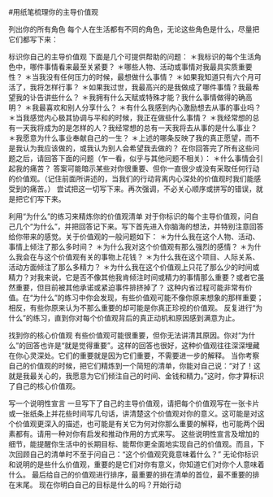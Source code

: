 #用纸笔梳理你的主导价值观

列出你的所有角色 每个人在生活都有不同的角色，无论这些角色是什么，尽量把它们都写下来：

标识你自己的主导价值观 下面是几个可提供帮助的问题： ＊我标识的每个生活角色中，哪件事情看来最至关紧要？ ＊哪些人物、活动或事情对我最具实质重要性？ ＊当我没有任何压力的时候，最想做什么事情？ ＊如果我知道只有六个月可活了，我将怎样行事？ ＊如果我过世，我最高兴的是我做成了哪件事情？我最希望我的讣告讲些什么？ ＊我拥有什么天赋或特殊才能？我什么事情做得的确高明？ ＊我最喜欢和别人分享什么？ ＊有什么我感到内心激励想去从事的事业吗？ ＊当我感觉内心极其协调与平和的时候，我正在做些什么事情？ ＊我经常想的总有一天我将成为的是怎样的人？我经常想的总有一天我将去从事的是什么事业？ ＊我愿意为什么事业奉献自己的一生？ ＊上述的哪条反映了我的真正愿望，而不是我认为我应该做的，或我认为别人会希望我去做的？ 在你回答完了所有这些问题之后，请回答下面的问题（乍一看，似乎与其他问题不相关）： ＊什么事情会引起我的痛苦？ 答案可能暗示某些对你很重要、但你一直很少或没有采取任何行动的价值观。（记住前面所讲述的，当我们的行动背离内心深处的价值观时我们能感受到的痛苦。） 尝试把这一切写下来。再次强调，不必关心顺序或拼写的错误，就是把它们写下来。

利用“为什么”的练习来精炼你的价值观清单 对于你标识的每个主导价值观，问自己几个“为什么”，并把回答记下来。写下首先进入你脑海的想法，并特别注意回答给你带来的感觉。关于价值观的一般问题如下： ＊为什么我在这个人物、活动、事情上倾注了那么多时间？ ＊为什么我对这个价值观有那么强烈的感情？ ＊为什么我会在与这个价值观有关的事物上花钱？ ＊为什么我在这个项目、人际关系、活动方面倾注了那么多精力？ ＊为什么我在这个价值观上只花了那么少的时间或精力？对我来说，它是否不像其他我肯倾注时间或精力的事情那么重要？或者它虽然重要，但目前被其他承诺或紧迫事件排挤掉了？ 这种内省过程可能非常有价值。在“为什么”的练习中你会发现，有些价值观可能不像你原来想象的那样重要；相反，有些你原来认为不那么重要的却可能是你真正珍视的价值观。 反复进行“为什么”的练习，直到你对每个价值观背后的真正动机和原因感到满意为止。

找到你的核心价值观 有些价值观可能很重要，但你无法讲清其原因。你对“为什么”的回答也许是“就是觉得重要”。这样的回答也很好，这种价值观往往深深埋藏在你心灵深处。它们的重要就是因为它们重要，不需要进一步的解释。 当你考察自己的价值观的时候，把它们精炼到一个简短的清单，你能对自己说：“对了！这就是我最关心的，我愿意为它们倾注自己的时间、金钱和精力。”这时，你才算标识了自己的核心价值观。

写一个说明性宣言 一旦写下了自己的主导价值观，请把每个价值观写在一张卡片或一张纸条上并花些时间写几句话，讲清楚这个价值观对你的意义。这可能是对这个价值观更深入的描述，也可能是有关它为何对你那么重要的解释，也可能两个因素都有。请用一种对你有启发和推动作用的方式来写。 这些说明性宣言及增加的细节，能提醒你生活中的长期目标、能帮你更全面地实现自己的价值观。而且，下次回顾自己的清单时不至于问自己：“这个价值观究竟意味着什么？” 无论你标识和说明的是些什么价值观，重要的是它们对你有意义，你知道它们对你个人意味着什么。 最后给自己的价值观进行排序，最重要的排在清单的首位，最不重要的排在末尾。 现在你明白自己的目标是什么的吗？开始行动

